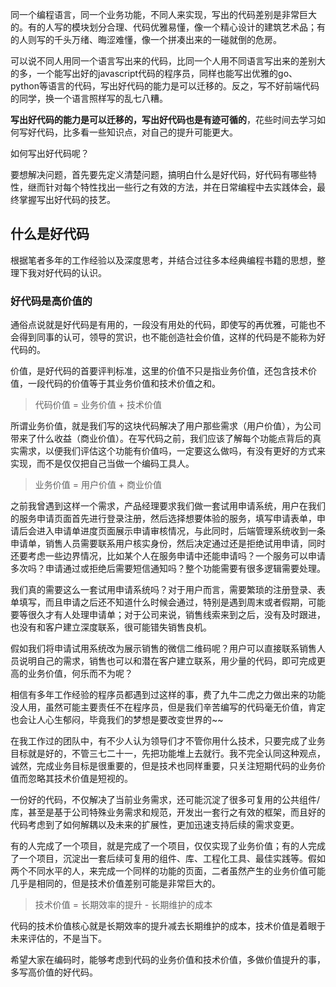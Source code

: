 同一个编程语言，同一个业务功能，不同人来实现，写出的代码差别是非常巨大的。有的人写的模块划分合理、代码优雅易懂，像一个精心设计的建筑艺术品；有的人则写的千头万绪、晦涩难懂，像一个拼凑出来的一碰就倒的危房。

可以说不同人用同一个语言写出来的代码，比同一个人用不同语言写出来的差别大的多，一个能写出好的javascript代码的程序员，同样也能写出优雅的go、python等语言的代码，写出好代码的能力是可以迁移的。反之，写不好前端代码的同学，换一个语言照样写的乱七八糟。

**写出好代码的能力是可以迁移的，写出好代码也是有迹可循的**，花些时间去学习如何写好代码，比多看一些知识点，对自己的提升可能更大。

如何写出好代码呢？

要想解决问题，首先要先定义清楚问题，搞明白什么是好代码，好代码有哪些特性，继而针对每个特性找出一些行之有效的方法，并在日常编程中去实践体会，最终掌握写出好代码的技艺。

## 什么是好代码

根据笔者多年的工作经验以及深度思考，并结合过往多本经典编程书籍的思想，整理下我对好代码的认识。

### 好代码是高价值的

通俗点说就是好代码是有用的，一段没有用处的代码，即使写的再优雅，可能也不会得到同事的认可，领导的赏识，也不能创造社会价值，这样的代码是不能称为好代码的。

价值，是好代码的首要评判标准，这里的价值不只是指业务价值，还包含技术价值，一段代码的价值等于其业务价值和技术价值之和。

> 代码价值 = 业务价值 + 技术价值

所谓业务价值，就是我们写的这块代码解决了用户那些需求（用户价值），为公司带来了什么收益（商业价值）。在写代码之前，我们应该了解每个功能点背后的真实需求，以便我们评估这个功能有价值吗，一定要这么做吗，有没有更好的方式来实现，而不是仅仅把自己当做一个编码工具人。

> 业务价值 = 用户价值 + 商业价值

之前我曾遇到这样一个需求，产品经理要求我们做一套试用申请系统，用户在我们的服务申请页面首先进行登录注册，然后选择想要体验的服务，填写申请表单，申请后会进入申请单进度页面展示申请审核情况，与此同时，后端管理系统收到一条申请单，销售人员需要联系用户核实身份，然后决定通过还是拒绝试用申请，同时还要考虑一些边界情况，比如某个人在服务申请中还能申请吗？一个服务可以申请多次吗？申请通过或拒绝后需要短信通知吗？整个功能需要有很多逻辑需要处理。

我们真的需要这么一套试用申请系统吗？对于用户而言，需要繁琐的注册登录、表单填写，而且申请之后还不知道什么时候会通过，特别是遇到周末或者假期，可能要等很久才有人处理申请单；对于公司来说，销售线索来到之后，没有及时跟进，也没有和客户建立深度联系，很可能错失销售良机。

假如我们将申请试用系统改为展示销售的微信二维码呢？用户可以直接联系销售人员说明自己的需求，销售也可以和潜在客户建立联系，用少量的代码，即可完成更高的业务价值，何乐而不为呢？

相信有多年工作经验的程序员都遇到过这样的事，费了九牛二虎之力做出来的功能没人用，虽然可能主要责任不在程序员，但是我们辛苦编写的代码毫无价值，肯定也会让人心生郁闷，毕竟我们的梦想是要改变世界的~~

在我工作过的团队中，有不少人认为领导们才不管你用什么技术，只要完成了业务目标就是好的，不管三七二十一，先把功能堆上去就行。我不完全认同这种观点，诚然，完成业务目标是很重要的，但是技术也同样重要，只关注短期代码的业务价值而忽略其技术价值是短视的。

一份好的代码，不仅解决了当前业务需求，还可能沉淀了很多可复用的公共组件/库，甚至是基于公司特殊业务需求和规范，开发出一套行之有效的框架，而且好的代码考虑到了如何解耦以及未来的扩展性，更加迅速支持后续的需求变更。

有的人完成了一个项目，就是完成了一个项目，仅仅实现了业务价值；有的人完成了一个项目，沉淀出一套后续可复用的组件、库、工程化工具、最佳实践等。假如两个不同水平的人，来完成一个同样的功能的页面，二者虽然产生的业务价值可能几乎是相同的，但是技术价值差别可能是非常巨大的。

> 技术价值 = 长期效率的提升 - 长期维护的成本

代码的技术价值核心就是长期效率的提升减去长期维护的成本，技术价值是着眼于未来评估的，不是当下。

希望大家在编码时，能够考虑到代码的业务价值和技术价值，多做价值提升的事，多写高价值的好代码。




